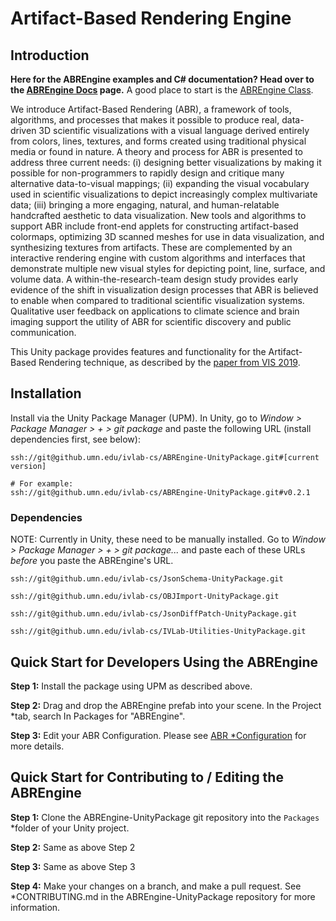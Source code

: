 # Artifact-Based Rendering Engine

## Introduction

**Here for the ABREngine examples and C# documentation? Head over to the
[ABREngine Docs](api/IVLab.ABREngine.html) page.** A good place to start is the
[ABREngine Class](api/IVLab.ABREngine.ABREngine.html).

We introduce Artifact-Based Rendering (ABR), a framework of tools, algorithms,
and processes that makes it possible to produce real, data-driven 3D scientific
visualizations with a visual language derived entirely from colors, lines,
textures, and forms created using traditional physical media or found in nature.
A theory and process for ABR is presented to address three current needs: (i)
designing better visualizations by making it possible for non-programmers to
rapidly design and critique many alternative data-to-visual mappings; (ii)
expanding the visual vocabulary used in scientific visualizations to depict
increasingly complex multivariate data; (iii) bringing a more engaging, natural,
and human-relatable handcrafted aesthetic to data visualization. New tools and
algorithms to support ABR include front-end applets for constructing
artifact-based colormaps, optimizing 3D scanned meshes for use in data
visualization, and synthesizing textures from artifacts. These are complemented
by an interactive rendering engine with custom algorithms and interfaces that
demonstrate multiple new visual styles for depicting point, line, surface, and
volume data. A within-the-research-team design study provides early evidence of
the shift in visualization design processes that ABR is believed to enable when
compared to traditional scientific visualization systems. Qualitative user
feedback on applications to climate science and brain imaging support the
utility of ABR for scientific discovery and public communication.

This Unity package provides features and functionality for the Artifact-Based
Rendering technique, as described by the
[paper from VIS 2019](https://arxiv.org/pdf/1907.13178.pdf).


## Installation

Install via the Unity Package Manager (UPM). In Unity, go to *Window > Package
Manager > + > git package* and paste the following URL (install dependencies first, see below):

```
ssh://git@github.umn.edu/ivlab-cs/ABREngine-UnityPackage.git#[current version]

# For example:
ssh://git@github.umn.edu/ivlab-cs/ABREngine-UnityPackage.git#v0.2.1
```


### Dependencies

NOTE: Currently in Unity, these need to be manually installed. Go to *Window >
Package Manager > + > git package...* and paste each of these URLs *before* you
paste the ABREngine's URL.

```
ssh://git@github.umn.edu/ivlab-cs/JsonSchema-UnityPackage.git

ssh://git@github.umn.edu/ivlab-cs/OBJImport-UnityPackage.git

ssh://git@github.umn.edu/ivlab-cs/JsonDiffPatch-UnityPackage.git

ssh://git@github.umn.edu/ivlab-cs/IVLab-Utilities-UnityPackage.git
```


## Quick Start for Developers Using the ABREngine

**Step 1:** Install the package using UPM as described above.

**Step 2:** Drag and drop the ABREngine prefab into your scene. In the Project
*tab, search In Packages for "ABREngine".

**Step 3:** Edit your ABR Configuration. Please see [ABR
*Configuration](abr-config.html) for more details.


## Quick Start for Contributing to / Editing the ABREngine

**Step 1:** Clone the ABREngine-UnityPackage git repository into the `Packages`
*folder of your Unity project.

**Step 2:** Same as above Step 2

**Step 3:** Same as above Step 3

**Step 4:** Make your changes on a branch, and make a pull request. See
*CONTRIBUTING.md in the ABREngine-UnityPackage repository for more information.